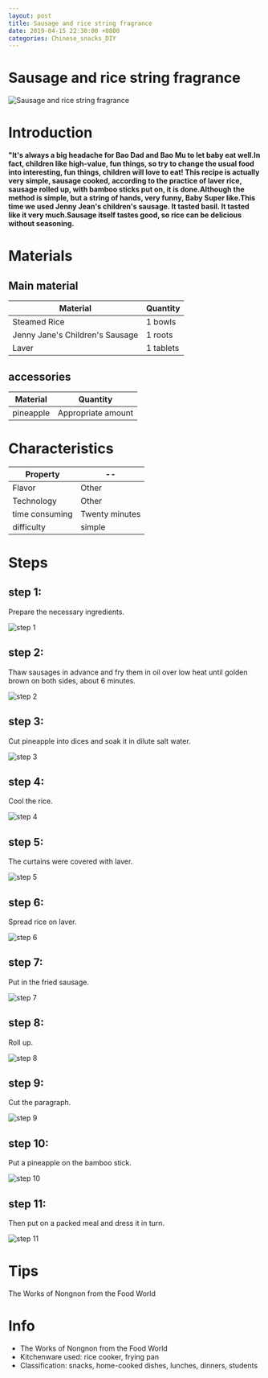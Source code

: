 ```yaml
---
layout: post
title: Sausage and rice string fragrance
date: 2019-04-15 22:30:00 +0800
categories: Chinese_snacks_DIY
---
```


# Sausage and rice string fragrance

![Sausage and rice string fragrance]({{site.baseurl}}/img/401349/401349.jpg)

# Introduction

**"It's always a big headache for Bao Dad and Bao Mu to let baby eat well.In fact, children like high-value, fun things, so try to change the usual food into interesting, fun things, children will love to eat! This recipe is actually very simple, sausage cooked, according to the practice of laver rice, sausage rolled up, with bamboo sticks put on, it is done.Although the method is simple, but a string of hands, very funny, Baby Super like.This time we used Jenny Jean's children's sausage. It tasted basil. It tasted like it very much.Sausage itself tastes good, so rice can be delicious without seasoning.**

# Materials


## Main material

Material|Quantity
--|--
Steamed Rice|1 bowls
Jenny Jane's Children's Sausage|1 roots
Laver|1 tablets

## accessories

Material|Quantity
--|--
pineapple|Appropriate amount

# Characteristics

Property|--
--|--
Flavor|Other
Technology|Other
time consuming|Twenty minutes
difficulty|simple

# Steps

## step 1:

Prepare the necessary ingredients.

![step 1]({{site.baseurl}}/img/401349/1.jpg)

## step 2:

Thaw sausages in advance and fry them in oil over low heat until golden brown on both sides, about 6 minutes.

![step 2]({{site.baseurl}}/img/401349/2.jpg)

## step 3:

Cut pineapple into dices and soak it in dilute salt water.

![step 3]({{site.baseurl}}/img/401349/3.jpg)

## step 4:

Cool the rice.

![step 4]({{site.baseurl}}/img/401349/4.jpg)

## step 5:

The curtains were covered with laver.

![step 5]({{site.baseurl}}/img/401349/5.jpg)

## step 6:

Spread rice on laver.

![step 6]({{site.baseurl}}/img/401349/6.jpg)

## step 7:

Put in the fried sausage.

![step 7]({{site.baseurl}}/img/401349/7.jpg)

## step 8:

Roll up.

![step 8]({{site.baseurl}}/img/401349/8.jpg)

## step 9:

Cut the paragraph.

![step 9]({{site.baseurl}}/img/401349/9.jpg)

## step 10:

Put a pineapple on the bamboo stick.

![step 10]({{site.baseurl}}/img/401349/10.jpg)

## step 11:

Then put on a packed meal and dress it in turn.

![step 11]({{site.baseurl}}/img/401349/11.jpg)

# Tips

The Works of Nongnon from the Food World

# Info

- The Works of Nongnon from the Food World
- Kitchenware used: rice cooker, frying pan
- Classification: snacks, home-cooked dishes, lunches, dinners, students